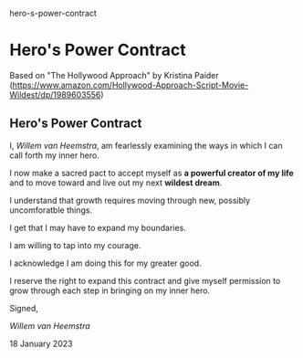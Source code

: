 hero-s-power-contract
# Hero's Power Contract

Based on "The Hollywood Approach" by Kristina Paider (https://www.amazon.com/Hollywood-Approach-Script-Movie-Wildest/dp/1989603556)

## Hero's Power Contract

I, *Willem van Heemstra*, am fearlessly examining the ways in which I can call forth my inner hero.

I now make a sacred pact to accept myself as **a powerful creator of my life** and to move toward and live out my next **wildest dream**.

I understand that growth requires moving through new, possibly uncomforatble things.

I get that I may have to expand my boundaries.

I am willing to tap into my courage.

I acknowledge I am doing this for my greater good.

I reserve the right to expand this contract and give myself permission to grow through each step in bringing on my inner hero.

Signed,

*Willem van Heemstra*

18 January 2023

